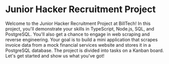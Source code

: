 # Junior Hacker Recruitment Project

Welcome to the Junior Hacker Recruitment Project at BillTech! In this project, you'll demonstrate your skills in TypeScript, Node.js, SQL, and PostgreSQL. You'll also get a chance to engage in web scraping and reverse engineering. Your goal is to build a mini application that scrapes invoice data from a mock financial services website and stores it in a PostgreSQL database. The project is divided into tasks on a Kanban board. Let's get started and show us what you've got!